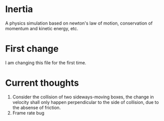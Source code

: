 # Inertia
A physics simulation based on newton's law of motion, conservation of momentum and kinetic energy, etc.

# First change
I am changing this file for the first time.

# Current thoughts
1. Consider the collision of two sideways-moving boxes, the change in velocity shall only happen perpendicular to the side of collision, due to the absense of friction.
2. Frame rate bug
